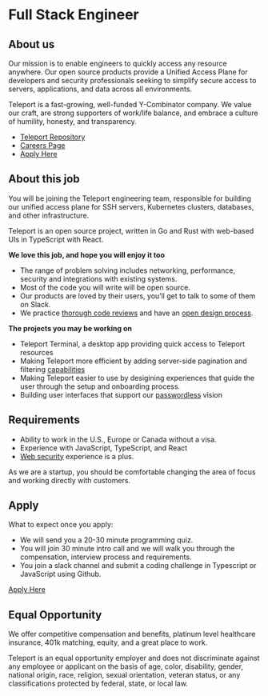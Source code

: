# Full Stack Engineer

## About us

Our mission is to enable engineers to quickly access any resource anywhere. Our
open source products provide a Unified Access Plane for developers and security
professionals seeking to simplify secure access to servers, applications, and
data across all environments.

Teleport is a fast-growing, well-funded Y-Combinator company. We value our
craft, are strong supporters of work/life balance, and embrace a culture of
humility, honesty, and transparency.

- [Teleport Repository](https://github.com/gravitational/teleport)
- [Careers Page](https://goteleport.com/careers/)
- [Apply Here](https://jobs.lever.co/teleport/2ec21642-ae90-4765-b9e3-b8b3ea312b3c)

## About this job

You will be joining the Teleport engineering team, responsible for building our
unified access plane for SSH servers, Kubernetes clusters, databases, and other
infrastructure.

Teleport is an open source project, written in Go and Rust with web-based UIs in
TypeScript with React.

**We love this job, and hope you will enjoy it too**

* The range of problem solving includes networking, performance, security and integrations with existing systems.
* Most of the code you will write will be open source.
* Our products are loved by their users, you’ll get to talk to some of them on Slack.
* We practice [thorough code reviews](https://github.com/gravitational/teleport/pull/4769) and
  have an [open design process](https://github.com/gravitational/teleport/tree/master/rfd).

**The projects you may be working on**

* Teleport Terminal, a desktop app providing quick access to Teleport resources
* Making Teleport more efficient by adding server-side pagination and filtering
  [capabilities](https://github.com/gravitational/teleport/blob/master/rfd/0055-webui-ss-paginate-filter.md)
* Making Teleport easier to use by desigining experiences that guide the user
  through the setup and onboarding process.
* Building user interfaces that support our
  [passwordless](https://github.com/gravitational/teleport/blob/master/rfd/0052-passwordless.md)
  vision

## Requirements

* Ability to work in the U.S., Europe or Canada without a visa.
* Experience with JavaScript, TypeScript, and React
* [Web security](https://developer.mozilla.org/en-US/docs/Web/Security) experience is a plus.

As we are a startup, you should be comfortable changing the area of focus and
working directly with customers.

## Apply

What to expect once you apply:

* We will send you a 20-30 minute programming quiz.
* You will join 30 minute intro call and we will walk you through the
  compensation, interview process and requirements.
* You join a slack channel and submit a coding challenge in Typescript or
  JavaScript using Github.

[Apply Here](https://jobs.lever.co/teleport/2ec21642-ae90-4765-b9e3-b8b3ea312b3c)

## Equal Opportunity

We offer competitive compensation and benefits, platinum level healthcare
insurance, 401k matching, equity, and a great place to work.

Teleport is an equal opportunity employer and does not discriminate against any
employee or applicant on the basis of age, color, disability, gender, national
origin, race, religion, sexual orientation, veteran status, or any
classifications protected by federal, state, or local law.
